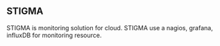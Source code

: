## STIGMA

STIGMA is monitoring solution for cloud.
STIGMA use a nagios, grafana, influxDB for monitoring resource.
